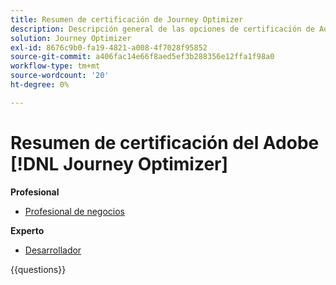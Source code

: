 ```yaml
---
title: Resumen de certificación de Journey Optimizer
description: Descripción general de las opciones de certificación de Adobe Journey Optimizer
solution: Journey Optimizer
exl-id: 8676c9b0-fa19-4821-a008-4f7028f95852
source-git-commit: a406fac14e66f8aed5ef3b288356e12ffa1f98a0
workflow-type: tm+mt
source-wordcount: '20'
ht-degree: 0%

---
```


# Resumen de certificación del Adobe [!DNL Journey Optimizer]

**Profesional**

* [Profesional de negocios](/help/certifications/ajo/ajo-p-business.md)<!--AD0-E607-->

**Experto**

* [Desarrollador](/help/certifications/ajo/ajo-e-developer-23-10.md) <!--AD0-E606-->

{{questions}}

